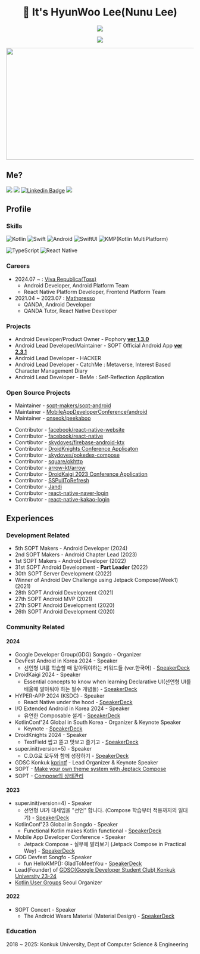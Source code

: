 <h1 align="center"><b>👋 It's HyunWoo Lee(Nunu Lee)</b></h1>
<a href="https://github.com/anuraghazra/github-readme-stats">
  <p align="center"><img src="https://github-readme-stats.vercel.app/api/?username=l2hyunwoo&count_private=true&show_icons=true&theme=dark" /></p>
</a>
<p align="center"><img src="https://github-profile-trophy.vercel.app?username=l2hyunwoo" /></p>
<p align="center">
  <a href="https://github.com/devxb/gitanimals">
    <img
      src="https://render.gitanimals.org/farms/l2hyunwoo"
      width="600"
      height="300"
    />
  </a>
</p>


## Me?

<a href="https://medium.com/@l2hyunwoo"><img src="https://img.shields.io/badge/Tech%20Blog-000000?style=flat-square&logo=Medium&logoColor=white&link=https://medium.com/@l2hyunwoo"/></a>
<a href="https://www.instagram.com/l2hyunwoo/"><img src="https://img.shields.io/badge/Instagram-E4405F?style=flat-square&logo=Instagram&logoColor=white&link=https://www.instagram.com/l2hyunwoo/"/></a>
[![Linkedin Badge](https://img.shields.io/badge/-LinkedIn-blue?style=flat-square&logo=Linkedin&logoColor=white&link=https://www.linkedin.com/in/hyunwoo-lee-0412/)](https://www.linkedin.com/in/hyunwoo-lee-0412/) 
<a href="https://florentine-legend-ffc.notion.site/HyunWoo-Lee-2a39afea7c8046cead1e32166674ac38"><img src="https://img.shields.io/badge/Notion-ffffff?style=flat-square&logo=notion&logoColor=black"/></a>

## Profile

### Skills

<p>
  <img alt="Kotlin" src="https://img.shields.io/badge/kotlin-%230095D5.svg?&style=for-the-badge&logo=kotlin&logoColor=white"/>
  <img alt="Swift" src="https://img.shields.io/badge/swift-F54A2A?style=for-the-badge&logo=swift&logoColor=white"/>
  <img alt="Android" src="https://img.shields.io/badge/Android-3DDC84?style=for-the-badge&logo=android&logoColor=white" />
  <img alt="SwiftUI" src="https://img.shields.io/badge/iOS-000000?style=for-the-badge&logo=ios&logoColor=white" />
  <img alt="KMP(Kotlin MultiPlatform)" src="https://img.shields.io/static/v1?style=for-the-badge&message=Kotlin+Multiplatform&color=4285F4&logo=Jetpack+Compose&logoColor=FFFFFF&label="/>
</p>
<p>
  <img alt="TypeScript" src="https://img.shields.io/badge/TypeScript-007ACC?style=for-the-badge&logo=typescript&logoColor=white" />
  <img alt="React Native" src="https://img.shields.io/badge/React_Native-20232A?style=for-the-badge&logo=react&logoColor=61DAFB" />
</p>

### Careers

- 2024.07 ~ : [Viva Republica(Toss)](https://toss.im/)
  - Android Developer, Android Platform Team
  - React Native Platform Developer, Frontend Platform Team
- 2021.04 ~ 2023.07 : [Mathpresso](https://mathpresso.com/ko) 
  - QANDA, Android Developer
  - QANDA Tutor, React Native Developer

### Projects

- Android Developer/Product Owner - Pophory [**ver 1.3.0**](https://play.google.com/store/apps/details?id=com.teampophory.pophory)
- Android Lead Developer/Maintainer - SOPT Official Android App [**ver 2.3.1**](https://play.google.com/store/apps/details?id=org.sopt.official)
- Android Lead Developer - HACKER
- Android Lead Developer - CatchMe : Metaverse, Interest Based Character Management Diary
- Android Lead Developer - BeMe : Self-Reflection Application

<h3> Open Source Projects </h4>

- Maintainer - [sopt-makers/sopt-android](https://github.com/sopt-makers/sopt-android)
- Maintainer - [MobileAppDeveloperConference/android](https://github.com/MobileAppDeveloperConference/android)
- Maintainer - [onseok/peekaboo](https://github.com/onseok/peekaboo)

+ Contributor - [facebook/react-native-website](https://github.com/facebook/react-native-website)
+ Contributor - [facebook/react-native](https://github.com/facebook/react-native)
+ Conrtibutor - [skydoves/firebase-android-ktx](https://github.com/skydoves/firebase-android-ktx)
+ Contributor - [DroidKnights Conference Applicaton](https://github.com/droidknights/DroidKnights)
+ Contributor - [skydoves/pokedex-compose](https://github.com/skydoves/Pokedex-compose)
+ Contributor - [square/okhttp](https://github.com/square/okhttp)
+ Contributor - [arrow-kt/arrow](https://github.com/arrow-kt/arrow)
+ Contributor - [DroidKaigi 2023 Conference Application](https://github.com/DroidKaigi/conference-app-2023)
+ Contributor - [SSPullToRefresh](https://github.com/SimformSolutionsPvtLtd/SSPullToRefresh)
+ Contributor - [Jandi](https://github.com/techinpark/Jandi)
+ Contributor - [react-native-naver-login](https://github.com/react-native-seoul/react-native-naver-login)
+ Contributor - [react-native-kakao-login](https://github.com/react-native-seoul/react-native-kakao-login)


## Experiences

<h3> Development Related</h3>

- 5th SOPT Makers - Android Developer (2024)
- 2nd SOPT Makers - Android Chapter Lead (2023)
- 1st SOPT Makers - Android Developer (2022)
- 31st SOPT Android Development - **Part Leader** (2022)
- 30th SOPT Server Development (2022)
- Winner of Android Dev Challenge using Jetpack Compose(Week1) (2021)
- 28th SOPT Android Development (2021)
- 27th SOPT Android MVP (2021)
- 27th SOPT Android Development (2020)
- 26th SOPT Android Development (2020)

<h3> Community Related </h3>

<h4>2024</h4>

- Google Developer Group(GDG) Songdo - Organizer
- DevFest Android in Korea 2024 - Speaker
  - 선언형 UI를 학습할 때 알아둬야하는 키워드들 (ver.한국어) - [SpeakerDeck](https://speakerdeck.com/l2hyunwoo/seoneonhyeong-uireul-hagseubhal-ddae-aladweoyahaneun-kiweodeudeul)
- DroidKaigi 2024 - Speaker
  - Essential concepts to know when learning Declarative UI(선언형 UI를 배울때 알아둬야 하는 필수 개념들) - [SpeakerDeck](https://speakerdeck.com/l2hyunwoo/essential-concepts-to-know-when-learning-declarative-ui)
- HYPER-APP 2024 (KSDC) - Speaker
  - React Native under the hood - [SpeakerDeck](https://speakerdeck.com/l2hyunwoo/react-native-under-the-hood)
- I/O Extended Android in Korea 2024 - Speaker
  - 유연한 Composable 설계 - [SpeakerDeck](https://speakerdeck.com/l2hyunwoo/yuyeonhan-composable-seolgye)
- KotlinConf'24 Global in South Korea - Organizer & Keynote Speaker
  - Keynote - [SpeakerDeck](https://speakerdeck.com/l2hyunwoo/kotlinconf-2024-global-in-south-korea-keynote)
- DroidKnights 2024 - Speaker
  - TextField 씹고 뜯고 맛보고 즐기고 - [SpeakerDeck](https://speakerdeck.com/l2hyunwoo/textfield-ssibgo-ddeudgo-masbogo-jeulgigo)
- super.init(version=5) - Speaker
  - C.D.G로 모두와 함께 성장하기 - [SpeakerDeck](https://speakerdeck.com/l2hyunwoo/cdgro-moduwa-hamgge-seongjanghagi)
- GDSC Konkuk [kprintf](https://festa.io/events/4948) - Lead Organizer & Keynote Speaker
- SOPT - [Make your own theme system with Jeptack Compose](https://florentine-legend-ffc.notion.site/Make-your-own-theme-system-with-Jeptack-Compose-2e94ad49aa9447fcbc588755250b2760?pvs=4)
- SOPT - [Compose의 상태관리](https://florentine-legend-ffc.notion.site/Compose-01bb6460694a4e4c8f92a939f87d76dc?pvs=4)
  
<h4>2023</h4>

- super.init(version=4) - Speaker
  - 선언형 UI가 대세임을 "선언" 합니다. (Compose 학습부터 적용까지의 일대기) - [SpeakerDeck](https://speakerdeck.com/l2hyunwoo/seoneonhyeong-uiga-daeseimeul-seoneonhabnida)
- KotlinConf'23 Global in Songdo - Speaker
  - Functional Kotlin makes Kotlin functional - [SpeakerDeck](https://speakerdeck.com/l2hyunwoo/functional-kotlin-makes-kotlin-functional)
- Mobile App Developer Conference - Speaker
  - Jetpack Compose - 실무에 발라보기 (Jetpack Compose in Practical Way) - [SpeakerDeck](https://speakerdeck.com/l2hyunwoo/jetpack-compose-silmue-balrabogi)
- GDG Devfest Songfo - Speaker
  - fun HelloKMP(): GladToMeetYou - [SpeakerDeck](https://speakerdeck.com/l2hyunwoo/fun-hellokmp-gladtomeetyou)
- Lead(Founder) of [GDSC(Google Developer Student Club) Konkuk University 23-24](https://github.com/gdsc-konkuk)
- [Kotlin User Groups](https://kotlinlang.org/community/user-groups/) Seoul Organizer

 
<h4>2022</h4>

- SOPT Concert - Speaker
  - The Android Wears Material (Material Design) - [SpeakerDeck](https://speakerdeck.com/l2hyunwoo/andeuneun-meotirieoleul-ibneunda)

### Education

2018 ~ 2025: Konkuk University, Dept of Computer Science & Engineering


